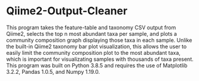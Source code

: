 # Qiime2-Output-Cleaner
This program takes the feature-table and taxonomy CSV output from Qiime2, selects the top n most abundant taxa per sample, and plots a community composition graph displaying those taxa in each sample. Unlike the built-in Qiime2 taxonomy bar plot visualization, this allows the user to easily limit the community composition plot to the most abundant taxa, which is important for visualizating samples with thousands of taxa present. This program was built on Python 3.8.5 and requires the use of Matplotlib 3.2.2, Pandas 1.0.5, and Numpy 1.19.0.
